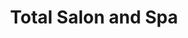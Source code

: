 ---
title: "Total Salon and Spa"
url: /shelby-charter-township/total-salon-and-spa/
shop: beauty
---